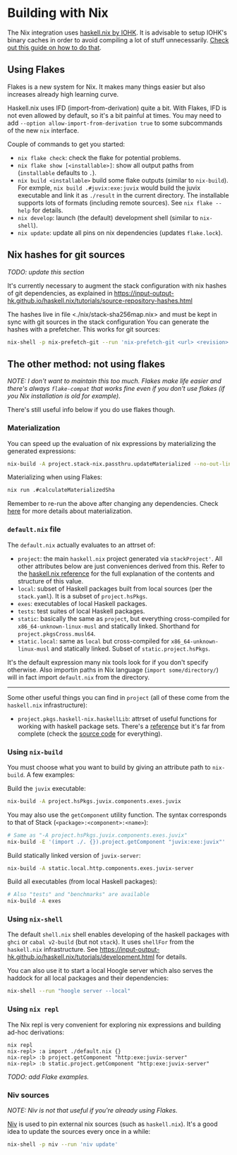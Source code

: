 # Building with Nix

The Nix integration uses [haskell.nix by
IOHK](https://input-output-hk.github.io/haskell.nix/index.html). It is
advisable to setup IOHK's binary caches in order to avoid compiling a lot of
stuff unnecessarily. [Check out this guide on how to do
that](https://input-output-hk.github.io/haskell.nix/tutorials/getting-started.html).

## Using Flakes

Flakes is a new system for Nix. It makes many things easier but also
increases already high learning curve.

Haskell.nix uses IFD (import-from-derivation) quite a bit. With Flakes, IFD is
not even allowed by default, so it's a bit painful at times. You may need to
add `--option allow-import-from-derivation true` to some subcommands of the new
`nix` interface.

Couple of commands to get you started:

- `nix flake check`: check the flake for potential problems.
- `nix flake show [<installable>]`: show all output paths from (`installable`
  defaults to `.`).
- `nix build <installable>` build some flake outputs (similar to `nix-build`).
  For exmple, `nix build .#juvix:exe:juvix` would build the juvix executable and
  link it as `./result` in the current directory. The installable supports lots
  of formats (including remote sources). See `nix flake --help` for details.
- `nix develop`: launch (the default) development shell (similar to `nix-shell`).
- `nix update`: update all pins on nix dependencies (updates `flake.lock`).

## Nix hashes for git sources

*TODO: update this section*

It's currently necessary to augment the stack configuration with nix hashes of
git dependencies, as explained in
<https://input-output-hk.github.io/haskell.nix/tutorials/source-repository-hashes.html>

The hashes live in file <./nix/stack-sha256map.nix> and must be kept in sync
with git sources in the stack configuration You can generate the hashes with a
prefetcher. This works for git sources:

```bash
nix-shell -p nix-prefetch-git --run 'nix-prefetch-git <url> <revision>'
```

## The other method: not using flakes

*NOTE: I don't want to maintain this too much. Flakes make life easier and
there's always `flake-compat` that works fine even if you don't use flakes (if
you Nix installation is old for example).*

There's still useful info below if you do use flakes though.

### Materialization

You can speed up the evaluation of nix expressions by materializing the
generated expressions:

```bash
nix-build -A project.stack-nix.passthru.updateMaterialized --no-out-link | bash
```

Materializing when using Flakes:

```bash
nix run .#calculateMaterializedSha
```

Remember to re-run the above after changing any dependencies. Check
[here](https://input-output-hk.github.io/haskell.nix/tutorials/materialization.html)
for more details about materialization.

### `default.nix` file

The `default.nix` actually evaluates to an attrset of:

- `project`: the main `haskell.nix` project generated via `stackProject'`. All
  other attributes below are just conveniences derived from this. Refer to the
  [haskell.nix
  reference](https://input-output-hk.github.io/haskell.nix/reference/library.html#haskell-package-description)
  for the full explanation of the contents and structure of this value.
- `local`: subset of Haskell packages built from local sources (per the
  `stack.yaml`). It is a subset of `project.hsPkgs`.
- `exes`: executables of local Haskell packages.
- `tests`: test suites of local Haskell packages.
- `static`: basically the same as `project`, but everything cross-compiled for
  `x86_64-unknown-linux-musl` and statically linked. Shorthand for
  `project.pkgsCross.musl64`.
- `static.local`: same as `local` but cross-compiled for
  `x86_64-unknown-linux-musl` and statically linked. Subset of
  `static.project.hsPkgs`.

It's the default expression many nix tools look for if you don't specify
otherwise. Also importin paths in Nix language (`import some/directory/`)
will in fact import `default.nix` from the directory.

----

Some other useful things you can find in `project` (all of these come from the
`haskell.nix` infrastructure):

- `project.pkgs.haskell-nix.haskellLib`: attrset of useful functions for
  working with haskell package sets. There's a
  [reference](https://input-output-hk.github.io/haskell.nix/reference/library.html#haskelllib)
  but it's far from complete (check the [source
  code](https://github.com/input-output-hk/haskell.nix/blob/master/lib/default.nix)
  for everything).

### Using `nix-build`

You must choose what you want to build by giving an attribute path to
`nix-build`. A few examples:

Build the `juvix` executable:

```bash
nix-build -A project.hsPkgs.juvix.components.exes.juvix
```

You may also use the `getComponent` utility function. The syntax corresponds to
that of Stack (`<package>:<component>:<name>`):

```bash
# Same as "-A project.hsPkgs.juvix.components.exes.juvix"
nix-build -E '(import ./. {}).project.getComponent "juvix:exe:juvix"'
```

Build statically linked version of `juvix-server`:

```bash
nix-build -A static.local.http.components.exes.juvix-server
```

Build all executables (from local Haskell packages):

```bash
# Also "tests" and "benchmarks" are available
nix-build -A exes
```

### Using `nix-shell`

The default `shell.nix` shell enables developing of the haskell packages with
`ghci` or `cabal v2-build` (but not `stack`). It uses `shellFor` from the
`haskell.nix` infrastructure. See
<https://input-output-hk.github.io/haskell.nix/tutorials/development.html> for
details.

You can also use it to start a local Hoogle server which also serves the
haddock for all local packages and their dependencies:

```bash
nix-shell --run "hoogle server --local"
```

### Using `nix repl`

The Nix repl is very convenient for exploring nix expressions and building
ad-hoc derivations:

```
nix repl
nix-repl> :a import ./default.nix {}
nix-repl> :b project.getComponent "http:exe:juvix-server"
nix-repl> :b static.project.getComponent "http:exe:juvix-server"
```

*TODO: add Flake examples.*

### Niv sources

*NOTE: Niv is not that useful if you're already using Flakes.*

[Niv](https://github.com/nmattia/niv) is used to pin external nix sources (such
as `haskell.nix`). It's a good idea to update the sources every once in a
while:

```bash
nix-shell -p niv --run 'niv update'
```
